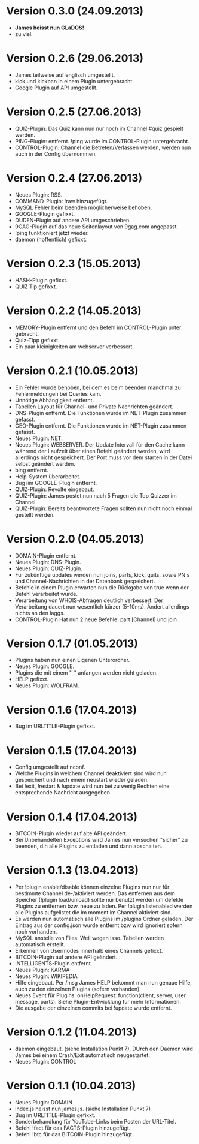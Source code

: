 # Version 0.3.0 (24.09.2013)
* **James heisst nun GLaDOS!** 
* zu viel.

# Version 0.2.6 (29.06.2013)
* James teilweise auf englisch umgestellt.
* kick und kickban in einem Plugin untergebracht.
* Google Plugin auf API umgestellt.

# Version 0.2.5 (27.06.2013)
* QUIZ-Plugin: Das Quiz kann nun nur noch im Channel #quiz gespielt werden.
* PING-Plugin: entfernt. !ping wurde im CONTROL-Plugin untergebracht.
* CONTROL-Plugin: Channel die Betreten/Verlassen werden, werden nun auch in der Config übernommen.

# Version 0.2.4 (27.06.2013)
* Neues Plugin: RSS.
* COMMAND-Plugin: !raw hinzugefügt.
* MySQL Fehler beim beenden möglicherweise behoben.
* GOOGLE-Plugin gefixxt.
* DUDEN-Plugin auf andere API umgeschrieben.
* 9GAG-Plugin auf das neue Seitenlayout von 9gag.com angepasst.
* !ping funktioniert jetzt wieder.
* daemon (hoffentlich) gefixxt.

# Version 0.2.3 (15.05.2013)
* HASH-Plugin gefixxt.
* QUIZ Tip gefixxt.

# Version 0.2.2 (14.05.2013)
* MEMORY-Plugin entfernt und den Befehl im CONTROL-Plugin unter gebracht.
* Quiz-Tipp gefixxt.
* EIn paar kleinigkeiten am webserver verbessert.

# Version 0.2.1 (10.05.2013)
* Ein Fehler wurde behoben, bei dem es beim beenden manchmal zu Fehlermeldungen bei Queries kam.
* Unnötige Abhängigkeit entfernt.
* Tabellen Layout für Channel- und Private Nachrichten geändert.
* DNS-Plugin entfernt. Die Funktionen wurde im NET-Plugin zusammen gefasst.
* GEO-Plugin entfernt. Die Funktionen wurde im NET-Plugin zusammen gefasst.
* Neues Plugin: NET.
* Neues Plugin: WEBSERVER. Der Update Intervall für den Cache kann während der Laufzeit über einen Befehl geändert werden, wird allerdings nicht gespeichert. Der Port muss vor dem starten in der Datei selbst geändert werden.
* bing entfernt.
* Help-System überarbeitet.
* Bug iim GOOGLE-Plugin entfernt.
* QUIZ-Plugin: Revolte eingebaut.
* QUIZ-Plugin: James postet nun nach 5 Fragen die Top Quizzer im Channel.
* QUIZ-Plugin: Bereits beantwortete Fragen sollten nun nicht noch einmal gestellt werden.

# Version 0.2.0 (04.05.2013)
* DOMAIN-Plugin entfernt.
* Neues Plugin: DNS-Plugin.
* Neues Plugin: QUIZ-Plugin.
* Für zukünftige updates werden nun joins, parts, kick, quits, sowie PN's und Channel-Nachrichten in der Datenbank gespeichert.
* Befehle in einem Plugin erwarten nun die Rückgabe von true wenn der Befehl verarbeitet wurde.
* Verarbeitung von WHOIS-Abfragen deutlich verbessert. Der Verarbeitung dauert nun wesentlich kürzer (5-10ms). Ändert allerdings nichts an den laggs.
* CONTROL-Plugin Hat nun 2 neue Befehle: part [Channel] und join <Channel>.

# Version 0.1.7 (01.05.2013)
* Plugins haben nun einen Eigenen Unterordner.
* Neues Plugin: GOOGLE.
* Plugins die mit einem "_" anfangen werden nicht geladen.
* HELP gefixxt.
* Neues Plugin: WOLFRAM.

# Version 0.1.6 (17.04.2013)
* Bug im URLTITLE-Plugin gefixxt.

# Version 0.1.5 (17.04.2013)
* Config umgestellt auf nconf.
* Welche Plugins in welchem Channel deaktiviert sind wird nun gespeichert und nach einem neustart wieder geladen.
* Bei !exit, !restart & !update wird nun bei zu wenig Rechten eine entsprechende Nachricht ausgegeben.

# Version 0.1.4 (17.04.2013)
* BITCOIN-Plugin wieder auf alte API geändert.
* Bei Unbehandelten Exceptions wird James nun versuchen "sicher" zu beenden, d.h alle Plugins zu entladen und dann abschalten.

# Version 0.1.3 (13.04.2013)
* Per !plugin enable/disable können einzelne Plugins nun nur für bestimmte Channel de-/aktiviert werden. Das entfernen aus dem Speicher (!plugin load/unload) sollte nur benutzt werden um defekte Plugins zu entfernen bzw. neue zu laden. Per !plugin listenabled werden alle Plugins aufgelistet die im moment im Channel aktiviert sind.
* Es werden nun automatisch alle Plugins im /plugins Ordner geladen. Der Eintrag aus der config.json wurde entfernt bzw wird ignoriert sofern noch vorhanden.
* MySQL anstelle von Files. Weil wegen isso. Tabellen werden automatisch erstellt.
* Erkennen von Usermodes innerhalb eines Channels gefixxt.
* BITCOIN-Plugin auf andere API geändert.
* INTELLIGENTS-Plugin entfernt.
* Neues Plugin: KARMA
* Neues Plugin: WIKIPEDIA
* Hilfe eingebaut. Per /msg James HELP bekommt man nun genaue Hilfe, auch zu den einzelnen Plugins (sofern vorhanden).
* Neues Event für Plugins: onHelpRequest: function(client, server, user, message, parts). Siehe Plugin-Entwicklung für mehr Informationen.
* Die ausgabe der einzelnen commits bei !update wurde entfernt.

# Version 0.1.2 (11.04.2013)
* daemon eingebaut. (siehe Installation Punkt 7). DUrch den Daemon wird James bei einem Crash/Exit automatisch neugestartet.
* Neues Plugin: CONTROL

# Version 0.1.1 (10.04.2013)
* Neues Plugin: DOMAIN
* index.js heisst nun james.js. (siehe Installation Punkt 7)
* Bug im URLTITLE-Plugin gefixxt.
* Sonderbehandlung für YouTube-Links beim Posten der URL-Titel.
* Befehl !fact für das FACTS-Plugin hinzugefügt.
* Befehl !btc für das BITCOIN-Plugin hinzugefügt.